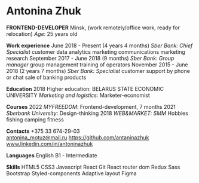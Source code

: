# Antonina Zhuk

**FRONTEND-DEVELOPER**
Minsk, (work remotely/office work, ready for relocation) 
*Age*: 25 years old


**Work experience**
June 2018 - Present (4 years 4 months)
*Sber Bank: Chief Specialist*
customer data analytics
marketing communications
marketing research
September 2017 - June 2018 (9 months)
*Sber Bank: Group manager*
group management
training of operators 
November 2015 - June 2018 (2 years 7 months)
*Sber Bank: Specialist*
customer support by phone or chat
sale of banking products

**Education**
2018
Higher education: BELARUS STATE ECONOMIC UNIVERSITY
*Marketing and logistics*: Marketer-economist 

**Courses**
2022
*MYFREEDOM*: Frontend-development, 7 months
2021
*Sberbank University*: Design-thinking
2018
*WEB&MARKET: SMM*
Hobbies
fishing
camping 
fitness

**Contacts**
+375 33 674-29-03  
antonina_motuz@mail.ru
https://github.com/antaninazhuk
www.linkedin.com/in/antoninazhuk


**Languages**
English 
B1 - Intermediate


**Skills**
HTML5
CSS3
Javascript
React
Git
React router dom
Redux
Sass
Bootstrap
Styled-components
Adaptive layout
Figma